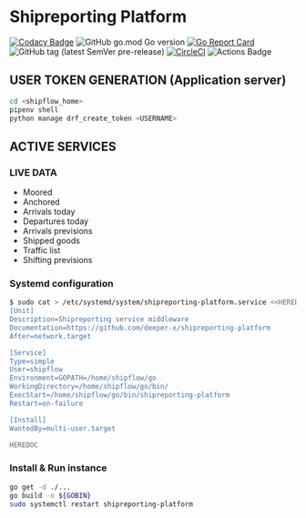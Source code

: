 # Shipreporting Platform
[![Codacy Badge](https://api.codacy.com/project/badge/Grade/2141ec55b93b4431b9399ed118e7d20c)](https://www.codacy.com/manual/deeper-x/shipreporting-platform?utm_source=github.com&amp;utm_medium=referral&amp;utm_content=deeper-x/shipreporting-platform&amp;utm_campaign=Badge_Grade) ![GitHub go.mod Go version](https://img.shields.io/github/go-mod/go-version/deeper-x/shipreporting-platform) [![Go Report Card](https://goreportcard.com/badge/github.com/deeper-x/shipreporting-platform)](https://goreportcard.com/report/github.com/deeper-x/shipreporting-platform) ![GitHub tag (latest SemVer pre-release)](https://img.shields.io/github/v/tag/deeper-x/shipreporting-platform?include_prereleases)
[![CircleCI](https://circleci.com/gh/deeper-x/shipreporting-platform.svg?style=svg)](https://circleci.com/gh/deeper-x/shipreporting-platform)
![Actions Badge](https://github.com/deeper-x/shipreporting-platform/workflows/Go/badge.svg)

## USER TOKEN GENERATION (Application server)

```bash
cd <shipflow_home>
pipenv shell
python manage drf_create_token <USERNAME>
```

## ACTIVE SERVICES

### LIVE DATA

- Moored
- Anchored
- Arrivals today
- Departures today
- Arrivals previsions
- Shipped goods
- Traffic list
- Shifting previsions

### Systemd configuration

```bash
$ sudo cat > /etc/systemd/system/shipreporting-platform.service <<HEREDOC 
[Unit]
Description=Shipreporting service middleware
Documentation=https://github.com/deeper-x/shipreporting-platform
After=network.target

[Service]
Type=simple
User=shipflow
Environment=GOPATH=/home/shipflow/go
WorkingDirectory=/home/shipflow/go/bin/
ExecStart=/home/shipflow/go/bin/shipreporting-platform
Restart=on-failure

[Install]
WantedBy=multi-user.target

HEREDOC
  ```

### Install & Run instance

```bash
go get -d ./...
go build -o ${GOBIN}
sudo systemctl restart shipreporting-platform
```
